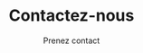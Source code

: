 ---
title: "Contactez-nous"
subtitle: "Prenez contact"
contact_image: "images/vectors/contact.png"
form_title: "Envoyer un message"
form_name_label: "Nom complet"
form_email_label: "Adresse e-mail"
form_message_label: "Votre message"
form_phone_label: "Téléphone"
form_button_label: "Envoyer le message"
form_success_message: "Merci pour votre soumission !"
form_error_message: "Oops ! Il y a eu un problème lors de l'envoi de votre formulaire"
---